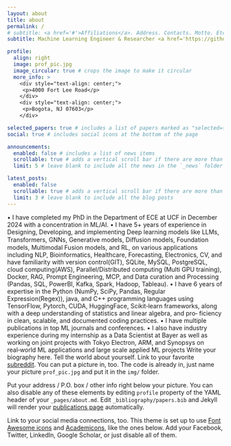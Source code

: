 ```yaml
---
layout: about
title: about
permalink: /
# subtitle: <a href='#'>Affiliations</a>. Address. Contacts. Motto. Etc.
subtitle: Machine Learning Engineer & Researcher <a href='https://github.com/azwad-tamir'>GitHub Repository</a>

profile:
  align: right
  image: prof_pic.jpg
  image_circular: true # crops the image to make it circular
  more_info: >
    <div style="text-align: center;">
     <p>4000 Fort Lee Road</p>
    </div>
    <div style="text-align: center;">
     <p>Bogota, NJ 07603</p>
    </div>

selected_papers: true # includes a list of papers marked as "selected={true}"
social: true # includes social icons at the bottom of the page

announcements:
  enabled: false # includes a list of news items
  scrollable: true # adds a vertical scroll bar if there are more than 3 news items
  limit: 5 # leave blank to include all the news in the `_news` folder

latest_posts:
  enabled: false
  scrollable: true # adds a vertical scroll bar if there are more than 3 new posts items
  limit: 3 # leave blank to include all the blog posts
---
```


• I have completed my PhD in the Department of ECE at UCF in December 2024 with a concentration in ML/AI.
• I have 5+ years of experience in Designing, Developing, and implementing Deep learning models like LLMs, Transformers, GNNs, Generative
models, Diﬀusion models, Foundation models, Multimodal Fusion models, and RL, on various applications including NLP, Bioinformatics,
Healthcare, Forecasting, Electronics, CV, and have familiarity with version control(GIT), SQLite, MySQL, PostgreSQL, cloud computing(AWS),
Parallel/Distributed computing (Multi GPU training), Docker, RAG, Prompt Engineering, MCP, and Data curation and Processing (Pandas,
SQL, PowerBI, Kafka, Spark, Hadoop, Tableau).
• I have 6 years of expertise in the Python (NumPy, SciPy, Pandas, Regular Expression(Regex)), java, and C++ programming languages using
TensorFlow, Pytorch, CUDA, HuggingFace, Scikit‑learn frameworks, along with a deep understanding of statistics and linear algebra, and pro‑
ficiency in clean, scalable, and documented coding practices.
• I have multiple publications in top ML journals and conferences.
• I also have industry experience during my internship as a Data Scientist at Bayer as well as working on joint projects with Tokyo Electron, ARM,
and Synopsys on real‑world ML applications and large scale applied ML projects
Write your biography here. Tell the world about yourself. Link to your favorite [subreddit](http://reddit.com). You can put a picture in, too. The code is already in, just name your picture `prof_pic.jpg` and put it in the `img/` folder.

Put your address / P.O. box / other info right below your picture. You can also disable any of these elements by editing `profile` property of the YAML header of your `_pages/about.md`. Edit `_bibliography/papers.bib` and Jekyll will render your [publications page](/al-folio/publications/) automatically.

Link to your social media connections, too. This theme is set up to use [Font Awesome icons](https://fontawesome.com/) and [Academicons](https://jpswalsh.github.io/academicons/), like the ones below. Add your Facebook, Twitter, LinkedIn, Google Scholar, or just disable all of them.
